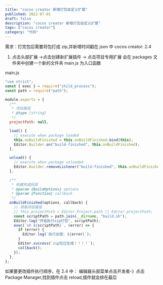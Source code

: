 ```yaml
---
title: "cocos creator 新增打包自定义扩展"
published: 2022-07-01
draft: false
description: "cocos creator 新增打包自定义扩展"
tags: ["cocos creator"]
category: "代码"
---
```


需求：打完包后需要将包打成 zip,并新增时间戳在 json 中
cocos creator: 2.4

1. 点击头部扩展 ->点击创建新扩展插件 -> 点击项目专用扩展
   会在 packages 文件夹中创建一个新的文件夹
   main.js 为入口函数

main.js

```js
"use strict";
const { exec } = require("child_process");
const path = require("path");

module.exports = {
  /**
   * 项目路径
   * @type {string}
   */
  projectPath: null,

  load() {
    // execute when package loaded
    this.onBuildFinished = this.onBuildFinished.bind(this);
    Editor.Builder.on("build-finished", this.onBuildFinished);
  },

  unload() {
    // execute when package unloaded
    Editor.Builder.removeListener("build-finished", this.onBuildFinished);
  },

  /**
   * 构建完成回调
   * @param {BuildOptions} options
   * @param {Function} callback
   */
  onBuildFinished(options, callback) {
    // 获取项目路径
    // this.projectPath = Editor.Project.path || Editor.projectPath;
    const scriptPath = path.join(__dirname, "build.sh");
    Editor.log("开始执行zip打包", scriptPath);
    exec(`sh ${scriptPath}`, (error) => {
      if (error) {
        Editor.log(`执行出错: ${error}`);
      }
      Editor.success(`zip包已生成！！！！`);
      callback();
    });
  },
};
```

如果要更改插件执行顺序，在 2.4 中：
编辑器头部菜单点击开发者-》点击 Package Manager,找到插件点击 reload,插件就会排在最后

